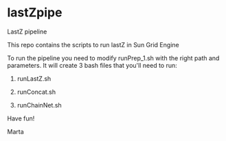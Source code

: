 # lastZpipe
LastZ pipeline

This repo contains the scripts to run lastZ in Sun Grid Engine

To run the pipeline you need to modify runPrep_1.sh with the right path and parameters.
It will create 3 bash files that you'll need to run:

1. runLastZ.sh

2. runConcat.sh

3. runChainNet.sh

Have fun!

Marta
